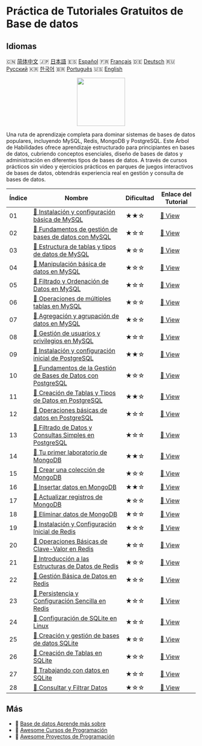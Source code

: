 # Práctica de Tutoriales Gratuitos de Base de datos

## Idiomas

🇨🇳 [简体中文](README_zh.md) 🇯🇵 [日本語](README_ja.md) 🇪🇸 [Español](README_es.md) 🇫🇷 [Français](README_fr.md) 🇩🇪 [Deutsch](README_de.md) 🇷🇺 [Русский](README_ru.md) 🇰🇷 [한국어](README_ko.md) 🇧🇷 [Português](README_pt.md) 🇺🇸 [English](README.md) 

<div align="center">
<img width="128px" src="https://file.labex.io/path/S2s0kYPxCISr.png">
</div>

Una ruta de aprendizaje completa para dominar sistemas de bases de datos populares, incluyendo MySQL, Redis, MongoDB y PostgreSQL. Este Árbol de Habilidades ofrece aprendizaje estructurado para principiantes en bases de datos, cubriendo conceptos esenciales, diseño de bases de datos y administración en diferentes tipos de bases de datos. A través de cursos prácticos sin video y ejercicios prácticos en parques de juegos interactivos de bases de datos, obtendrás experiencia real en gestión y consulta de bases de datos.

|   Índice | Nombre                                                                                                                                                      | Dificultad   | Enlace del Tutorial                                                                                        |
|----------|-------------------------------------------------------------------------------------------------------------------------------------------------------------|--------------|------------------------------------------------------------------------------------------------------------|
|       01 | [📖 Instalación y configuración básica de MySQL](https://labex.io/es/tutorials/mysql-installation-and-basic-configuration-of-mysql-418415)                  | ★★☆          | [🔗 View](https://labex.io/es/tutorials/mysql-installation-and-basic-configuration-of-mysql-418415)        |
|       02 | [📖 Fundamentos de gestión de bases de datos con MySQL](https://labex.io/es/tutorials/mysql-database-management-fundamentals-with-mysql-418414)             | ★☆☆          | [🔗 View](https://labex.io/es/tutorials/mysql-database-management-fundamentals-with-mysql-418414)          |
|       03 | [📖 Estructura de tablas y tipos de datos de MySQL](https://labex.io/es/tutorials/mysql-mysql-table-structure-and-data-types-418307)                        | ★☆☆          | [🔗 View](https://labex.io/es/tutorials/mysql-mysql-table-structure-and-data-types-418307)                 |
|       04 | [📖 Manipulación básica de datos en MySQL](https://labex.io/es/tutorials/sql-mysql-basic-data-manipulation-418303)                                          | ★☆☆          | [🔗 View](https://labex.io/es/tutorials/sql-mysql-basic-data-manipulation-418303)                          |
|       05 | [📖 Filtrado y Ordenación de Datos en MySQL](https://labex.io/es/tutorials/mysql-mysql-data-filtering-and-sorting-418305)                                   | ★☆☆          | [🔗 View](https://labex.io/es/tutorials/mysql-mysql-data-filtering-and-sorting-418305)                     |
|       06 | [📖 Operaciones de múltiples tablas en MySQL](https://labex.io/es/tutorials/mysql-mysql-multi-table-operations-418306)                                      | ★☆☆          | [🔗 View](https://labex.io/es/tutorials/mysql-mysql-multi-table-operations-418306)                         |
|       07 | [📖 Agregación y agrupación de datos en MySQL](https://labex.io/es/tutorials/mysql-mysql-data-aggregation-and-grouping-418304)                              | ★☆☆          | [🔗 View](https://labex.io/es/tutorials/mysql-mysql-data-aggregation-and-grouping-418304)                  |
|       08 | [📖 Gestión de usuarios y privilegios en MySQL](https://labex.io/es/tutorials/mysql-mysql-user-and-privileges-management-418308)                            | ★☆☆          | [🔗 View](https://labex.io/es/tutorials/mysql-mysql-user-and-privileges-management-418308)                 |
|       09 | [📖 Instalación y configuración inicial de PostgreSQL](https://labex.io/es/tutorials/postgresql-installation-and-initial-setup-of-postgresql-550900)        | ★★☆          | [🔗 View](https://labex.io/es/tutorials/postgresql-installation-and-initial-setup-of-postgresql-550900)    |
|       10 | [📖 Fundamentos de la Gestión de Bases de Datos con PostgreSQL](https://labex.io/es/tutorials/postgresql-database-management-basics-with-postgresql-550899) | ★☆☆          | [🔗 View](https://labex.io/es/tutorials/postgresql-database-management-basics-with-postgresql-550899)      |
|       11 | [📖 Creación de Tablas y Tipos de Datos en PostgreSQL](https://labex.io/es/tutorials/postgresql-postgresql-table-creation-and-data-types-550901)            | ★★☆          | [🔗 View](https://labex.io/es/tutorials/postgresql-postgresql-table-creation-and-data-types-550901)        |
|       12 | [📖 Operaciones básicas de datos en PostgreSQL](https://labex.io/es/tutorials/postgresql-basic-data-operations-in-postgresql-550897)                        | ★☆☆          | [🔗 View](https://labex.io/es/tutorials/postgresql-basic-data-operations-in-postgresql-550897)             |
|       13 | [📖 Filtrado de Datos y Consultas Simples en PostgreSQL](https://labex.io/es/tutorials/postgresql-data-filtering-and-simple-queries-in-postgresql-550898)   | ★☆☆          | [🔗 View](https://labex.io/es/tutorials/postgresql-data-filtering-and-simple-queries-in-postgresql-550898) |
|       14 | [📖 Tu primer laboratorio de MongoDB](https://labex.io/es/tutorials/mongodb-your-first-mongodb-lab-420660)                                                  | ★★☆          | [🔗 View](https://labex.io/es/tutorials/mongodb-your-first-mongodb-lab-420660)                             |
|       15 | [📖 Crear una colección de MongoDB](https://labex.io/es/tutorials/mongodb-create-mongodb-collection-420695)                                                 | ★☆☆          | [🔗 View](https://labex.io/es/tutorials/mongodb-create-mongodb-collection-420695)                          |
|       16 | [📖 Insertar datos en MongoDB](https://labex.io/es/tutorials/mongodb-insert-data-in-mongodb-420696)                                                         | ★★☆          | [🔗 View](https://labex.io/es/tutorials/mongodb-insert-data-in-mongodb-420696)                             |
|       17 | [📖 Actualizar registros de MongoDB](https://labex.io/es/tutorials/mongodb-update-mongodb-records-420823)                                                   | ★☆☆          | [🔗 View](https://labex.io/es/tutorials/mongodb-update-mongodb-records-420823)                             |
|       18 | [📖 Eliminar datos de MongoDB](https://labex.io/es/tutorials/mongodb-delete-mongodb-data-420822)                                                            | ★☆☆          | [🔗 View](https://labex.io/es/tutorials/mongodb-delete-mongodb-data-420822)                                |
|       19 | [📖 Instalación y Configuración Inicial de Redis](https://labex.io/es/tutorials/redis-installation-and-initial-setup-of-redis-552075)                       | ★☆☆          | [🔗 View](https://labex.io/es/tutorials/redis-installation-and-initial-setup-of-redis-552075)              |
|       20 | [📖 Operaciones Básicas de Clave-Valor en Redis](https://labex.io/es/tutorials/redis-basic-key-value-operations-in-redis-552077)                            | ★☆☆          | [🔗 View](https://labex.io/es/tutorials/redis-basic-key-value-operations-in-redis-552077)                  |
|       21 | [📖 Introducción a las Estructuras de Datos de Redis](https://labex.io/es/tutorials/redis-introduction-to-redis-data-structures-552078)                     | ★☆☆          | [🔗 View](https://labex.io/es/tutorials/redis-introduction-to-redis-data-structures-552078)                |
|       22 | [📖 Gestión Básica de Datos en Redis](https://labex.io/es/tutorials/redis-basic-data-management-in-redis-552076)                                            | ★☆☆          | [🔗 View](https://labex.io/es/tutorials/redis-basic-data-management-in-redis-552076)                       |
|       23 | [📖 Persistencia y Configuración Sencilla en Redis](https://labex.io/es/tutorials/redis-persistence-and-simple-configuration-in-redis-552079)               | ★☆☆          | [🔗 View](https://labex.io/es/tutorials/redis-persistence-and-simple-configuration-in-redis-552079)        |
|       24 | [📖 Configuración de SQLite en Linux](https://labex.io/es/tutorials/sqlite-setting-up-sqlite-in-linux-552335)                                               | ★☆☆          | [🔗 View](https://labex.io/es/tutorials/sqlite-setting-up-sqlite-in-linux-552335)                          |
|       25 | [📖 Creación y gestión de bases de datos SQLite](https://labex.io/es/tutorials/sqlite-creating-and-managing-sqlite-databases-552337)                        | ★☆☆          | [🔗 View](https://labex.io/es/tutorials/sqlite-creating-and-managing-sqlite-databases-552337)              |
|       26 | [📖 Creación de Tablas en SQLite](https://labex.io/es/tutorials/sqlite-building-tables-in-sqlite-552336)                                                    | ★☆☆          | [🔗 View](https://labex.io/es/tutorials/sqlite-building-tables-in-sqlite-552336)                           |
|       27 | [📖 Trabajando con datos en SQLite](https://labex.io/es/tutorials/sqlite-working-with-data-in-sqlite-552340)                                                | ★☆☆          | [🔗 View](https://labex.io/es/tutorials/sqlite-working-with-data-in-sqlite-552340)                         |
|       28 | [📖 Consultar y Filtrar Datos](https://labex.io/es/tutorials/sqlite-querying-and-filtering-data-552338)                                                     | ★☆☆          | [🔗 View](https://labex.io/es/tutorials/sqlite-querying-and-filtering-data-552338)                         |

## Más

- 🔗 [Base de datos Aprende más sobre](https://labex.io/es/skilltrees/database)
- 🔗 [Awesome Cursos de Programación](https://github.com/labex-labs/awesome-programming-courses)
- 🔗 [Awesome Proyectos de Programación](https://github.com/labex-labs/awesome-programming-projects)

